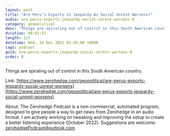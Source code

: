 ```yaml
---
layout: post
title: "Are Peru's Exports In Jeopardy As Social Unrest Worsens?"
audio: are-perus-exports-jeopardy-social-unrest-worsens-0
category: geopolitical
desc: "Things are spiraling out of control in this South American country. "
duration: 00:01:57
length: 117
datetime: Wed, 14 Dec 2022 02:45:00 +0000
tags: podcast
guid: are-perus-exports-jeopardy-social-unrest-worsens-0
order: 0
---
```

Things are spiraling out of control in this South American country. 

Link: [https://www.zerohedge.com/geopolitical/are-perus-exports-jeopardy-social-unrest-worsens](https://www.zerohedge.com/geopolitical/are-perus-exports-jeopardy-social-unrest-worsens)

About: The Zerohedge Podcast is a non-commercial, automated program, designed to give people a way to get news from Zerohedge in an audio format.  I am actively working on tweaking and improving the setup to create a better listening experience (October 2022).  Suggestions are welcome: [zerohedgePodcast@outlook.com](mailto:zerohedgePodcast@outlook.com)